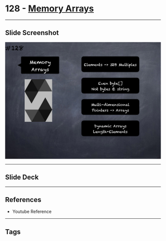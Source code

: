 # 128 - [Memory Arrays](Memory%20Arrays.md)


___
## Slide Screenshot
![128.png](../images/solidity201/128.png)
___
## Slide Deck

___
## References
- Youtube Reference
___
## Tags